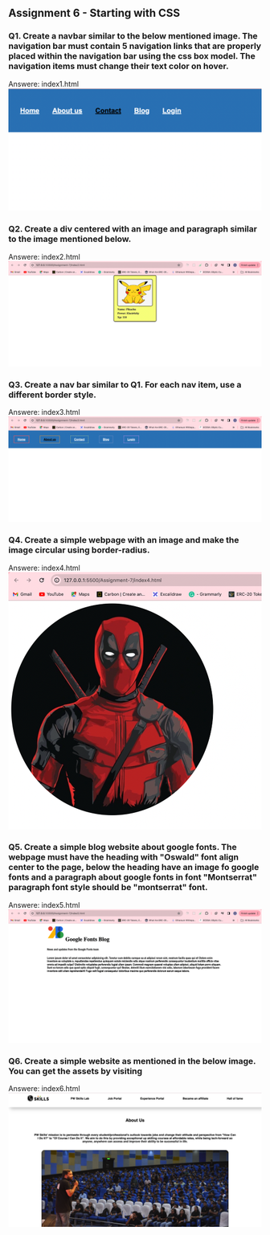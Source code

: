 ## Assignment 6 - Starting with CSS

### Q1. Create a navbar similar to the below mentioned image. The navigation bar must contain 5 navigation links that are properly placed within the navigation bar using the css box model. The navigation items must change their text color on hover.

Answere: index1.html
![Alt text](image.png)

### Q2. Create a div centered with an image and paragraph similar to the image mentioned below.

Answere: index2.html
![Alt text](image-4.png)

### Q3. Create a nav bar similar to Q1. For each nav item, use a different border style.

Answere: index3.html
![Alt text](image-3.png)

### Q4. Create a simple webpage with an image and make the image circular using border-radius.

Answere: index4.html
![Alt text](image-5.png)

### Q5. Create a simple blog website about google fonts. The webpage must have the heading with "Oswald" font align center to the page, below the heading have an image fo google fonts and a paragraph about google fonts in font "Montserrat" paragraph font style should be "montserrat" font.

Answere: index5.html
![Alt text](image-6.png)

### Q6. Create a simple website as mentioned in the below image. You can get the assets by visiting

Answere: index6.html
![Alt text](image-7.png)
